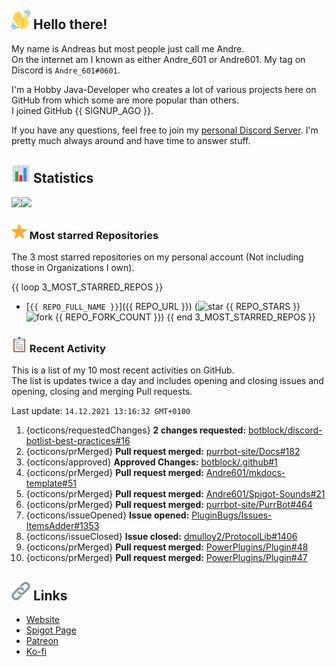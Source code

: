 <!-- Links -->
[purr]: https://purrbot.site
[discord]: https://discord.gg/6dazXp6
[website]: https://andre601.ch
[spigot]: https://www.spigotmc.org/resources/authors/56829/
[patreon]: https://patreon.com/andre_601
[ko-fi]: https://ko-fi.com/andre_601

<!-- SVGs -->
[star]: https://cdn.jsdelivr.net/gh/Readme-Workflows/Readme-Icons@main/icons/octicons/StarredRepository.svg
[fork]: https://cdn.jsdelivr.net/gh/Readme-Workflows/Readme-Icons@main/icons/octicons/ForkedRepository.svg

## <img alt="emoji" src="https://raw.githubusercontent.com/twitter/twemoji/master/assets/svg/1f44b.svg" height="30em"> Hello there!
My name is Andreas but most people just call me Andre.  
On the internet am I known as either Andre_601 or Andre601. My tag on Discord is `Andre_601#0601`.

I'm a Hobby Java-Developer who creates a lot of various projects here on GitHub from which some are more popular than others.  
I joined GitHub {{ SIGNUP_AGO }}.

If you have any questions, feel free to join my [personal Discord Server][discord]. I'm pretty much always around and have time to answer stuff.

## <img alt="emoji" src="https://raw.githubusercontent.com/twitter/twemoji/master/assets/svg/1f4ca.svg" height="30em"> Statistics
<img height="195px" src="https://github-readme-stats.vercel.app/api?username=Andre601&show_icons=true&hide_rank=true&title_color=3498db&bg_color=ffffff00&text_color=718096&disable_animations=true"><img height="195px" src="https://github-readme-stats.vercel.app/api/top-langs?username=Andre601&layout=compact&title_color=3498db&bg_color=ffffff00&text_color=718096">

### <img alt="emoji" src="https://raw.githubusercontent.com/twitter/twemoji/master/assets/svg/2b50.svg" height="25em"> Most starred Repositories
The 3 most starred repositories on my personal account (Not including those in Organizations I own).

{{ loop 3_MOST_STARRED_REPOS }}
- [`{{ REPO_FULL_NAME }}`]({{ REPO_URL }}) (![star] {{ REPO_STARS }} ![fork] {{ REPO_FORK_COUNT }})
{{ end 3_MOST_STARRED_REPOS }}

### <img alt="emoji" src="https://raw.githubusercontent.com/twitter/twemoji/master/assets/svg/1f4cb.svg" height="25em"> Recent Activity
This is a list of my 10 most recent activities on GitHub.  
The list is updates twice a day and includes opening and closing issues and opening, closing and merging Pull requests.

<!--RECENT_ACTIVITY:last_update-->
Last update: `14.12.2021 13:16:32 GMT+0100`
<!--RECENT_ACTIVITY:last_update_end-->
<!--RECENT_ACTIVITY:start-->
1. {octicons/requestedChanges} **2 changes requested:** [botblock/discord-botlist-best-practices#16](https://github.com/botblock/discord-botlist-best-practices/pull/16#pullrequestreview-831396990)
2. {octicons/prMerged} **Pull request merged:** [purrbot-site/Docs#182](https://github.com/purrbot-site/Docs/pull/182)
3. {octicons/approved} **Approved Changes:** [botblock/.github#1](https://github.com/botblock/.github/pull/1#pullrequestreview-831231218)
4. {octicons/prMerged} **Pull request merged:** [Andre601/mkdocs-template#51](https://github.com/Andre601/mkdocs-template/pull/51)
5. {octicons/prMerged} **Pull request merged:** [Andre601/Spigot-Sounds#21](https://github.com/Andre601/Spigot-Sounds/pull/21)
6. {octicons/prMerged} **Pull request merged:** [purrbot-site/PurrBot#464](https://github.com/purrbot-site/PurrBot/pull/464)
7. {octicons/issueOpened} **Issue opened:** [PluginBugs/Issues-ItemsAdder#1353](https://github.com/PluginBugs/Issues-ItemsAdder/issues/1353)
8. {octicons/issueClosed} **Issue closed:** [dmulloy2/ProtocolLib#1406](https://github.com/dmulloy2/ProtocolLib/issues/1406)
9. {octicons/prMerged} **Pull request merged:** [PowerPlugins/Plugin#48](https://github.com/PowerPlugins/Plugin/pull/48)
10. {octicons/prMerged} **Pull request merged:** [PowerPlugins/Plugin#47](https://github.com/PowerPlugins/Plugin/pull/47)
<!--RECENT_ACTIVITY:end-->

## <img alt="emoji" src="https://raw.githubusercontent.com/twitter/twemoji/master/assets/svg/1f517.svg" height="30em"> Links
- [Website]
- [Spigot Page][spigot]
- [Patreon]
- [Ko-fi]
